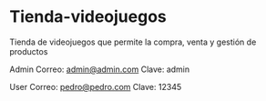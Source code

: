 # Tienda-videojuegos
Tienda de videojuegos que permite la compra, venta y gestión de productos

Admin
Correo: admin@admin.com
Clave: admin

User
Correo: pedro@pedro.com
Clave: 12345

